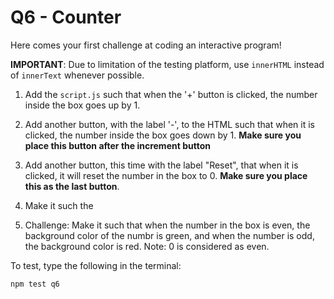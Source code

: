 # Q6 - Counter

Here comes your first challenge at coding an interactive program!

**IMPORTANT**: Due to limitation of the testing platform, use `innerHTML` instead of `innerText`
whenever possible.

1. Add the `script.js` such that when the '+' button is clicked, the number inside
the box goes up by 1.

2. Add another button, with the label '-',  to the HTML such that when it is clicked, the number inside
the box goes down by 1.  **Make sure you place this button after the increment button**

3. Add another button, this time with the label "Reset",  that when it is clicked, it will
reset the number in the box to 0. **Make sure you place this as the last button**.

4. Make it such the 

5. Challenge: Make it such that when the number in the box is even, the background color of the
numbr is green, and when the number is odd, the background color is red. Note: 0 is considered as even.

To test, type the following in the terminal:
```
npm test q6
```